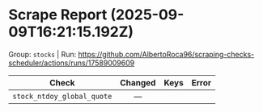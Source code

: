 # Scrape Report (2025-09-09T16:21:15.192Z)

Group: `stocks`  |  Run: https://github.com/AlbertoRoca96/scraping-checks-scheduler/actions/runs/17589009609

| Check | Changed | Keys | Error |
|---|:---:|:--|:--|
| `stock_ntdoy_global_quote` | — |  |  |
